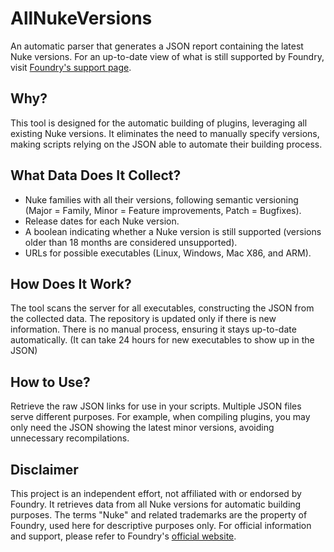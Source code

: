 # AllNukeVersions
An automatic parser that generates a JSON report containing the latest Nuke versions. For an up-to-date view of what is still supported by Foundry, visit [Foundry's support page](https://support.foundry.com/hc/en-us/articles/360019296599).

## Why?
This tool is designed for the automatic building of plugins, leveraging all existing Nuke versions. It eliminates the need to manually specify versions, making scripts relying on the JSON able to automate their building process.

## What Data Does It Collect?
* Nuke families with all their versions, following semantic versioning (Major = Family, Minor = Feature improvements, Patch = Bugfixes).
* Release dates for each Nuke version.
* A boolean indicating whether a Nuke version is still supported (versions older than 18 months are considered unsupported).
* URLs for possible executables (Linux, Windows, Mac X86, and ARM).

## How Does It Work?
The tool scans the server for all executables, constructing the JSON from the collected data. The repository is updated only if there is new information. There is no manual process, ensuring it stays up-to-date automatically. (It can take 24 hours for new executables to show up in the JSON)

## How to Use?
Retrieve the raw JSON links for use in your scripts. Multiple JSON files serve different purposes. For example, when compiling plugins, you may only need the JSON showing the latest minor versions, avoiding unnecessary recompilations.

## Disclaimer
This project is an independent effort, not affiliated with or endorsed by Foundry. It retrieves data from all Nuke versions for automatic building purposes. The terms "Nuke" and related trademarks are the property of Foundry, used here for descriptive purposes only. For official information and support, please refer to Foundry's [official website](https://www.foundry.com/).
